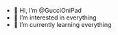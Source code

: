 - 👋 Hi, I’m @GucciOniPad
- 👀 I’m interested in everything
- 🌱 I’m currently learning everything

<!---
GucciOniPad/GucciOniPad is a ✨ special ✨ repository because its `README.md` (this file) appears on your GitHub profile.
You can click the Preview link to take a look at your changes.
--->
